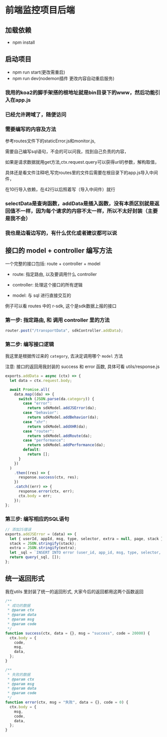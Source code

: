 # 前端监控项目后端

## 加载依赖 
 * npm install

## 启动项目 
 * npm run start(更改需重启)
 * npm run dev(nodemon插件 更改内容自动重启服务)

### 我用的koa2的脚手架搭的根地址就是bin目录下的www，然后功能引入在app.js 

### 已经允许跨域了，随便访问

### 需要编写的内容及方法
参考routes文件下的staticError.js和monitor.js,

需要自己编写sql语句，不会的可以问我，找到自己负责的内容，

如果是请求数据就用get方法,ctx.request.query可以获得url的参数，解构取值，

具体还是看文件注释吧,写完routes里的文件后需要在根目录下的app.js导入中间件，

在10行导入依赖，在42行以后照着写（导入中间件）就行

### selectData是查询函数，addData是插入函数，没有本质区别就是返回值不一样，因为每个请求的内容不太一样，所以不太好封装（主要是我不会）

### 我也是边看边写的，有什么优化或者建议都可以说



## 接口的 model + controller 编写方法

一个完整的接口包括:  route + controller + model

- route: 指定路由, 以及要调用什么 controller

- controller: 处理这个接口的所有逻辑

- model: 与 sql 进行直接交互的

例子可以看 routes 中的 r-sdk, 这个是sdk数据上报的接口
### 第一步: 指定路由, 和 调用 controller 里的方法
```javascript
router.post("/transportData", sdkController.addData);
```

### 第二步: 编写接口逻辑

我这里是根据传过来的 `category`, 去决定调用哪个 `model` 方法

注意: 接口的返回用我封装的 success  和 error 函数, 具体可看 utils/response.js
```javascript
exports.addData = async (ctx) => {
  let data = ctx.request.body;

  await Promise.all(
    data.map((da) => {
      switch (JSON.parse(da.category)) {
        case "error":
          return sdkModel.addJSError(da);
        case "behavior":
          return sdkModel.addBehavior(da);
        case "xhr":
          return sdkModel.addXHR(da);
        case "router":
          return sdkModel.addRoute(da);
        case "performance":
          return sdkModel.addPerformance(da);
        default:
          return [];
      }
    })
  )
    .then((res) => {
      response.success(ctx, res);
    })
    .catch((err) => {
      response.error(ctx, err);
      ctx.body = err;
    });
};
```


### 第三步: 编写相应的SQL语句
```javascript
// 添加JS错误
exports.addJSError = (data) => {
  let { userId, appId, msg, type, selector, extra = null, page, stack } = data;
  stack = JSON.stringify(stack);
  extra = JSON.stringify(extra);
  let _sql = `INSERT INTO error (user_id, app_id, msg, type, selector, extra, page, stack) VALUES (${userId},${appId},${msg},${type},${selector},${extra},${page},${stack})`;
  return query(_sql, []);
};
```



## 统一返回形式

我在utils 里封装了统一的返回形式, 大家今后的返回都用这两个函数返回

```javascript
/**
 * 成功的数据
 * @param ctx
 * @param data
 * @param msg
 * @param code
 */
function success(ctx, data = {}, msg = "success", code = 20000) {
  ctx.body = {
    code,
    msg,
    data,
  };
}

/**
 * 失败的数据
 * @param ctx
 * @param msg
 * @param data
 * @param code
 */
function error(ctx, msg = "失败", data = {}, code = 0) {
  ctx.body = {
    msg,
    code,
    data,
  };
}

```
